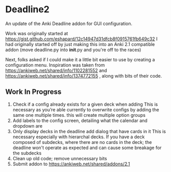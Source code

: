 # Deadline2
An update of the Anki Deadline addon for GUI configuration. 

Work was originally started at https://gist.github.com/eshapard/12c14947d31dfcb8f0915761fb649c32
I had originally started off by just making this into an Anki 2.1 compatible addon (move deadline.py into __init__.py and you're off to the races)

Next, folks asked if I could make it a little bit easier to use by creating a configuration menu. 
Inspiration was taken from https://ankiweb.net/shared/info/1102281552 and https://ankiweb.net/shared/info/1374772155 , along with bits of their code. 

## Work In Progress
1. Check if a config already exists for a given deck when adding
	This is necessary as you’re able currently to overwrite configs by adding the same one multiple times. this will create multiple option groups
2. Add labels to the config screen, detailing what the calendar and dropdown are
3. Only display decks in the deadline add dialog that have cards in it
	This is necessary especially with hierarchal decks. If you have a deck composed of subdecks, where there are no cards in the deck; the deadline won't operate as expected and can cause some breakage for the subdecks
4. Clean up old code; remove unnecessary bits
5. Submit addon to https://ankiweb.net/shared/addons/2.1
